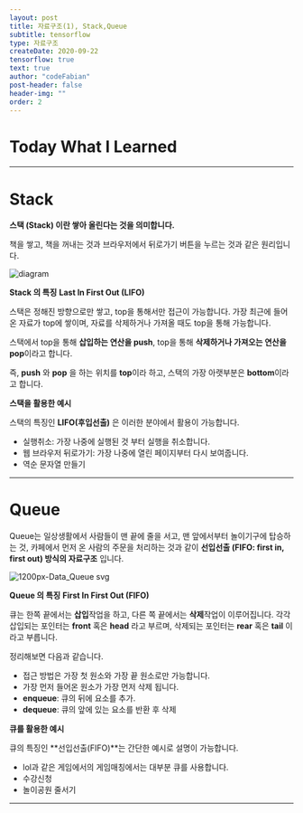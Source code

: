 ```yaml
---
layout: post
title: 자료구조(1), Stack,Queue
subtitle: tensorflow
type: 자료구조
createDate: 2020-09-22
tensorflow: true
text: true
author: "codeFabian"
post-header: false
header-img: ""
order: 2
---
```


# Today What I Learned

<hr>

# Stack

**스택 (Stack) 이란 쌓아 올린다는 것을 의미합니다.**

책을 쌓고, 책을 꺼내는 것과 브라우저에서 뒤로가기 버튼을 누르는 것과 같은 원리입니다.

![diagram](https://user-images.githubusercontent.com/46562138/93102414-6ecc1180-f6e6-11ea-8591-ac8e92b2426d.png)

**Stack 의 특징**
**Last In First Out (LIFO)**

스택은 정해진 방향으로만 쌓고, top을 통해서만 접근이 가능합니다.
가장 최근에 들어온 자료가 top에 쌓이며, 자료를 삭제하거나 가져올 때도 top을 통해 가능합니다.

스택에서 top을 통해 **삽입하는 연산을 push**, top을 통해 **삭제하거나 가져오는 연산을 pop**이라고 합니다.

즉, **push** 와 **pop** 을 하는 위치를 **top**이라 하고, 스택의 가장 아랫부분은 **bottom**이라고 합니다.

**스택을 활용한 예시**

스택의 특징인 **LIFO(후입선출)** 은 이러한 분야에서 활용이 가능합니다.

- 실행취소: 가장 나중에 실행된 것 부터 실행을 취소합니다.
- 웹 브라우저 뒤로가기: 가장 나중에 열린 페이지부터 다시 보여줍니다.
- 역순 문자열 만들기

<hr>

# Queue

Queue는 일상생활에서 사람들이 맨 끝에 줄을 서고, 맨 앞에서부터 놀이기구에 탑승하는 것, 카페에서 먼저 온 사람의 주문을 처리하는 것과 같이 **선입선출 (FIFO: first in, first out) 방식의 자료구조** 입니다.

![1200px-Data_Queue svg](https://user-images.githubusercontent.com/46562138/93104468-d6835c00-f6e8-11ea-9b9a-570af12e9263.png)

**Queue 의 특징**
**First In First Out (FIFO)**

큐는 한쪽 끝에서는 **삽입**작업을 하고, 다른 쪽 끝에서는 **삭제**작업이 이루어집니다.
각각 삽입되는 포인터는 **front** 혹은 **head** 라고 부르며, 삭제되는 포인터는 **rear** 혹은 **tail** 이라고 부릅니다.

정리해보면 다음과 같습니다.

- 접근 방법은 가장 첫 원소와 가장 끝 원소로만 가능합니다.
- 가장 먼저 들어온 원소가 가장 먼저 삭제 됩니다.
- **enqueue**: 큐의 뒤에 요소를 추가.
- **dequeue**: 큐의 앞에 있는 요소를 반환 후 삭제

**큐를 활용한 예시**

큐의 특징인 **선입선출(FIFO)**는 간단한 예시로 설명이 가능합니다.

- lol과 같은 게임에서의 게임매칭에서는 대부분 큐를 사용합니다.
- 수강신청
- 놀이공원 줄서기

<hr>
